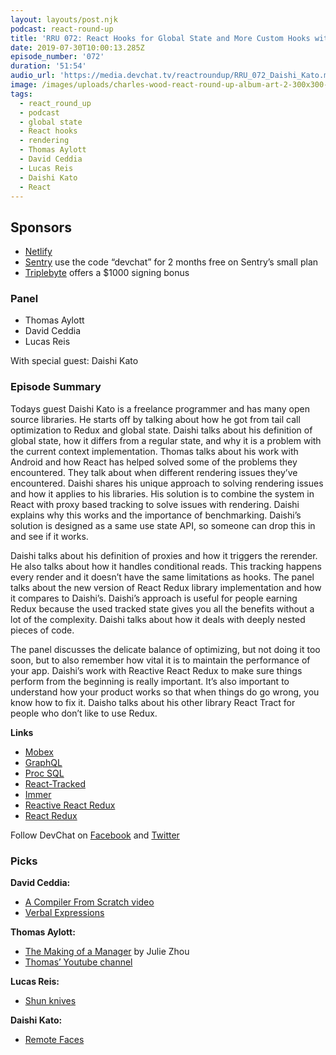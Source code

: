 ```yaml
---
layout: layouts/post.njk
podcast: react-round-up
title: 'RRU 072: React Hooks for Global State and More Custom Hooks with Daishi Kato'
date: 2019-07-30T10:00:13.285Z
episode_number: '072'
duration: '51:54'
audio_url: 'https://media.devchat.tv/reactroundup/RRU_072_Daishi_Kato.mp3'
image: /images/uploads/charles-wood-react-round-up-album-art-2-300x300-1.jpg
tags:
  - react_round_up
  - podcast
  - global state
  - React hooks
  - rendering
  - Thomas Aylott
  - David Ceddia
  - Lucas Reis
  - Daishi Kato
  - React
---
```

## **Sponsors**



*   [Netlify](https://www.netlify.com/)
*   [Sentry](http://sentry.io/) use the code “devchat” for 2 months free on Sentry’s small plan
*   [Triplebyte](https://triplebyte.com/react) offers a $1000 signing bonus


### **Panel**



*   Thomas Aylott
*   David Ceddia
*   Lucas Reis

With special guest: Daishi Kato


### **Episode Summary**

Todays guest Daishi Kato is a freelance programmer and has many open source libraries. He starts off by talking about how he got from tail call optimization to Redux and global state. Daishi talks about his definition of global state, how it differs from a regular state, and why it is a problem with the current context implementation. Thomas talks about his work with Android and how React has helped solved some of the problems they encountered. They talk about when different rendering issues they’ve encountered. Daishi shares his unique approach to solving rendering issues and how it applies to his libraries. His solution is to combine the system in React with proxy based tracking to solve issues with rendering. Daishi explains why this works and the importance of benchmarking. Daishi’s solution is designed as a same use state API, so someone can drop this in and see if it works.

Daishi talks about his definition of proxies and how it triggers the rerender. He also talks about how it handles conditional reads. This tracking happens every render and it doesn’t have the same limitations as hooks. The panel talks about the new version of React Redux library implementation and how it compares to Daishi’s. Daishi’s approach is useful for people earning Redux because the used tracked state gives you all the benefits without a lot of the complexity. Daishi talks about how it deals with deeply nested pieces of code.

The panel discusses the delicate balance of optimizing, but not doing it too soon, but to also remember how vital it is to maintain the performance of your app. Daishi’s work with Reactive React Redux to make sure things perform from the beginning is really important. It’s also important to understand how your product works so that when things do go wrong, you know how to fix it. Daisho talks about his other library React Tract for people who don’t like to use Redux.

**Links**



*   [Mobex](https://www.mobex.biz/)
*   [GraphQL](https://graphql.org/)
*   [Proc SQL](https://support.sas.com/resources/papers/proceedings/proceedings/sugi27/p191-27.pdf)
*   [React-Tracked](https://www.npmjs.com/package/react-tracked)
*   [Immer](https://github.com/immerjs/immer)
*   [Reactive React Redux](https://github.com/dai-shi/reactive-react-redux)
*   [React Redux](https://react-redux.js.org/)

Follow DevChat on [Facebook](https://www.facebook.com/DevChattv/?__tn__=%2Cd%2CP-R&eid=ARDBDrBnK71PDmx_8gE_IeIEo5SnM7cyzylVBjAwfaOo1ck_6q3GXuRBfaUQZaWVvFGyEVjrhDwnS_tV) and [Twitter](https://twitter.com/devchattv?lang=en)


### **Picks**

**David Ceddia:**



*   [A Compiler From Scratch video](https://www.destroyallsoftware.com/screencasts/catalog/a-compiler-from-scratch)
*   [Verbal Expressions](https://github.com/VerbalExpressions)

**Thomas Aylott:**



*   [The Making of a Manager](https://juliezhuo.com/book/manager.html) by Julie Zhou
*   [Thomas’ Youtube channel](https://www.youtube.com/channel/UCZo0rCa6jiy8PrdK4TcOv5w?view_as=subscriber)

**Lucas Reis:**



*   [Shun knives](https://shun.kaiusaltd.com/)

**Daishi Kato:**



*   [Remote Faces](https://medium.com/@dai_shi/remote-faces-share-webcam-still-images-with-peerjs-webrtc-a7ed5fe11e49)

<!-- Docs to Markdown version 1.0β17 -->
